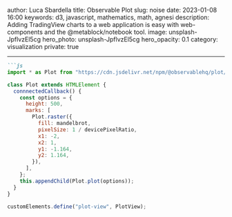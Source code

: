 author: Luca Sbardella
title: Observable Plot
slug: noise
date: 2023-01-08 16:00
keywords: d3, javascript, mathematics, math, agnesi
description: Adding TradingView charts to a web application is easy with web-components and the @metablock/notebook tool.
image: unsplash-JpflvzEl5cg
hero_photo: unsplash-JpflvzEl5cg
hero_opacity: 0.1
category: visualization
private: true

---

```md
```js
import * as Plot from "https://cdn.jsdelivr.net/npm/@observablehq/plot/+esm";

class Plot extends HTMLElement {
  connnectedCallback() {
    const options = {
      height: 500,
      marks: [
        Plot.raster({
          fill: mandelbrot,
          pixelSize: 1 / devicePixelRatio,
          x1: -2,
          x2: 1,
          y1: -1.164,
          y2: 1.164,
        }),
      ],
    };
    this.appendChild(Plot.plot(options));
  }
}

customElements.define("plot-view", PlotView);
```
```
